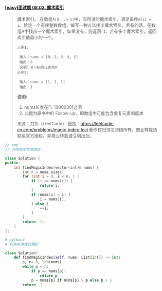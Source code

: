 #### [[easy]面试题 08.03. 魔术索引](https://leetcode-cn.com/problems/magic-index-lcci/)

> 魔术索引。 在数组`A[0...n-1]`中，有所谓的魔术索引，满足条件`A[i] = i`。给定一个有序整数数组，编写一种方法找出魔术索引，若有的话，在数组A中找出一个魔术索引，如果没有，则返回`-1`。若有多个魔术索引，返回索引值最小的一个。
>
> ```shell
> 示例1:
> 
>  输入：nums = [0, 2, 3, 4, 5]
>  输出：0
>  说明: 0下标的元素为0
> 示例2:
> 
>  输入：nums = [1, 1, 1]
>  输出：1
> ```
>
> **说明:**
>
> 1. nums长度在[1, 1000000]之间
> 2. 此题为原书中的 Follow-up，即数组中可能包含重复元素的版本
>
> 来源：力扣（LeetCode）
> 链接：https://leetcode-cn.com/problems/magic-index-lcci
> 著作权归领扣网络所有。商业转载请联系官方授权，非商业转载请注明出处。



```cpp
// cpp
// 利用有序性质跳跃

class Solution {
public:
    int findMagicIndex(vector<int>& nums) {
        int n = nums.size();
        for (int i = 0; i < n; ) {
            if (i == nums[i]) {
                return i;
            }
            if (nums[i] > i) {
                i = nums[i];
            } else {
                ++i;
            }
        }
        return -1;
    }
};
```



```python
# python3
# 利用有序性质跳跃

class Solution:
    def findMagicIndex(self, nums: List[int]) -> int:
        p, n= 0, len(nums)
        while p < n:
            if p == nums[p]:
                return p
            p = nums[p] if nums[p] > p else p + 1
        return -1
```


